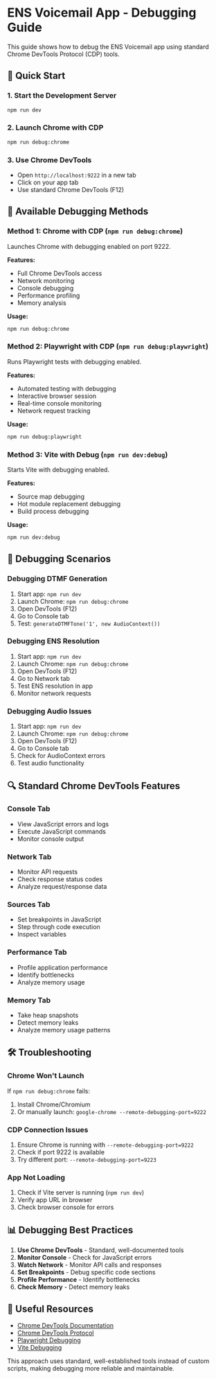# ENS Voicemail App - Debugging Guide

This guide shows how to debug the ENS Voicemail app using standard Chrome DevTools Protocol (CDP) tools.

## 🚀 Quick Start

### 1. Start the Development Server
```bash
npm run dev
```

### 2. Launch Chrome with CDP
```bash
npm run debug:chrome
```

### 3. Use Chrome DevTools
- Open `http://localhost:9222` in a new tab
- Click on your app tab
- Use standard Chrome DevTools (F12)

## 🔧 Available Debugging Methods

### Method 1: Chrome with CDP (`npm run debug:chrome`)
Launches Chrome with debugging enabled on port 9222.

**Features:**
- Full Chrome DevTools access
- Network monitoring
- Console debugging
- Performance profiling
- Memory analysis

**Usage:**
```bash
npm run debug:chrome
```

### Method 2: Playwright with CDP (`npm run debug:playwright`)
Runs Playwright tests with debugging enabled.

**Features:**
- Automated testing with debugging
- Interactive browser session
- Real-time console monitoring
- Network request tracking

**Usage:**
```bash
npm run debug:playwright
```

### Method 3: Vite with Debug (`npm run dev:debug`)
Starts Vite with debugging enabled.

**Features:**
- Source map debugging
- Hot module replacement debugging
- Build process debugging

**Usage:**
```bash
npm run dev:debug
```

## 🎯 Debugging Scenarios

### Debugging DTMF Generation
1. Start app: `npm run dev`
2. Launch Chrome: `npm run debug:chrome`
3. Open DevTools (F12)
4. Go to Console tab
5. Test: `generateDTMFTone('1', new AudioContext())`

### Debugging ENS Resolution
1. Start app: `npm run dev`
2. Launch Chrome: `npm run debug:chrome`
3. Open DevTools (F12)
4. Go to Network tab
5. Test ENS resolution in app
6. Monitor network requests

### Debugging Audio Issues
1. Start app: `npm run dev`
2. Launch Chrome: `npm run debug:chrome`
3. Open DevTools (F12)
4. Go to Console tab
5. Check for AudioContext errors
6. Test audio functionality

## 🔍 Standard Chrome DevTools Features

### Console Tab
- View JavaScript errors and logs
- Execute JavaScript commands
- Monitor console output

### Network Tab
- Monitor API requests
- Check response status codes
- Analyze request/response data

### Sources Tab
- Set breakpoints in JavaScript
- Step through code execution
- Inspect variables

### Performance Tab
- Profile application performance
- Identify bottlenecks
- Analyze memory usage

### Memory Tab
- Take heap snapshots
- Detect memory leaks
- Analyze memory usage patterns

## 🛠️ Troubleshooting

### Chrome Won't Launch
If `npm run debug:chrome` fails:
1. Install Chrome/Chromium
2. Or manually launch: `google-chrome --remote-debugging-port=9222`

### CDP Connection Issues
1. Ensure Chrome is running with `--remote-debugging-port=9222`
2. Check if port 9222 is available
3. Try different port: `--remote-debugging-port=9223`

### App Not Loading
1. Check if Vite server is running (`npm run dev`)
2. Verify app URL in browser
3. Check browser console for errors

## 📊 Debugging Best Practices

1. **Use Chrome DevTools** - Standard, well-documented tools
2. **Monitor Console** - Check for JavaScript errors
3. **Watch Network** - Monitor API calls and responses
4. **Set Breakpoints** - Debug specific code sections
5. **Profile Performance** - Identify bottlenecks
6. **Check Memory** - Detect memory leaks

## 🔗 Useful Resources

- [Chrome DevTools Documentation](https://developer.chrome.com/docs/devtools/)
- [Chrome DevTools Protocol](https://chromedevtools.github.io/devtools-protocol/)
- [Playwright Debugging](https://playwright.dev/docs/debug)
- [Vite Debugging](https://vitejs.dev/guide/debugging.html)

This approach uses standard, well-established tools instead of custom scripts, making debugging more reliable and maintainable. 